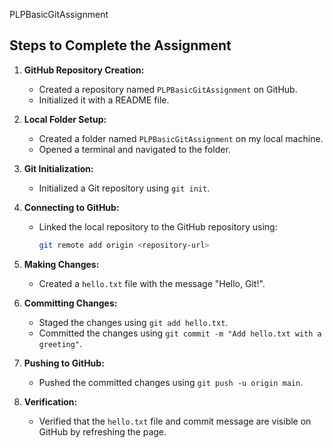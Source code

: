 PLPBasicGitAssignment

## Steps to Complete the Assignment

1. **GitHub Repository Creation:**
   - Created a repository named `PLPBasicGitAssignment` on GitHub.
   - Initialized it with a README file.

2. **Local Folder Setup:**
   - Created a folder named `PLPBasicGitAssignment` on my local machine.
   - Opened a terminal and navigated to the folder.

3. **Git Initialization:**
   - Initialized a Git repository using `git init`.

4. **Connecting to GitHub:**
   - Linked the local repository to the GitHub repository using:
     ```bash
     git remote add origin <repository-url>
     ```

5. **Making Changes:**
   - Created a `hello.txt` file with the message "Hello, Git!".

6. **Committing Changes:**
   - Staged the changes using `git add hello.txt`.
   - Committed the changes using `git commit -m "Add hello.txt with a greeting"`.

7. **Pushing to GitHub:**
   - Pushed the committed changes using `git push -u origin main`.

8. **Verification:**
   - Verified that the `hello.txt` file and commit message are visible on GitHub by refreshing the page.

